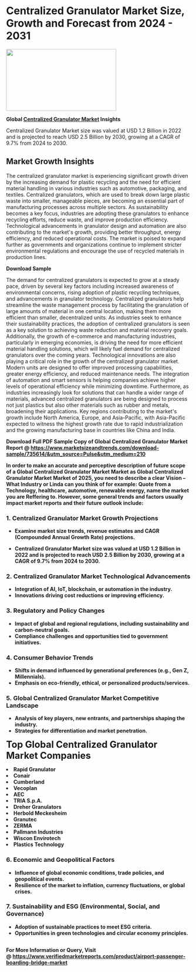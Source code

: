 <H1>Centralized Granulator Market Size, Growth and Forecast from 2024 - 2031</H1><img class="aligncenter size-medium wp-image-584254" src="https://thirdeyenews.in/wp-content/uploads/2024/09/Global-Market-Research-300x168.jpeg" alt="" width="300" height="168" /><p><strong>Global&nbsp;<a href="https://www.marketsizeandtrends.com/download-sample/735614/&amp;utm_source=Pulse&amp;utm_medium=210">Centralized Granulator Market</a> Insights</strong></p><p>Centralized Granulator Market size was valued at USD 1.2 Billion in 2022 and is projected to reach USD 2.5 Billion by 2030, growing at a CAGR of 9.7% from 2024 to 2030.</p><p><h2>Market Growth Insights</h2> <p>The centralized granulator market is experiencing significant growth driven by the increasing demand for plastic recycling and the need for efficient material handling in various industries such as automotive, packaging, and textiles. Centralized granulators, which are used to break down large plastic waste into smaller, manageable pieces, are becoming an essential part of manufacturing processes across multiple sectors. As sustainability becomes a key focus, industries are adopting these granulators to enhance recycling efforts, reduce waste, and improve production efficiency. Technological advancements in granulator design and automation are also contributing to the market's growth, providing better throughput, energy efficiency, and reduced operational costs. The market is poised to expand further as governments and organizations continue to implement stricter environmental regulations and encourage the use of recycled materials in production lines.</p> <p><strong>Download Sample</strong></p> <p>The demand for centralized granulators is expected to grow at a steady pace, driven by several key factors including increased awareness of environmental concerns, rising adoption of plastic recycling techniques, and advancements in granulator technology. Centralized granulators help streamline the waste management process by facilitating the granulation of large amounts of material in one central location, making them more efficient than smaller, decentralized units. As industries seek to enhance their sustainability practices, the adoption of centralized granulators is seen as a key solution to achieving waste reduction and material recovery goals. Additionally, the growth of e-commerce and manufacturing industries, particularly in emerging economies, is driving the need for more efficient material handling solutions, which will likely fuel demand for centralized granulators over the coming years. Technological innovations are also playing a critical role in the growth of the centralized granulator market. Modern units are designed to offer improved processing capabilities, greater energy efficiency, and reduced maintenance needs. The integration of automation and smart sensors is helping companies achieve higher levels of operational efficiency while minimizing downtime. Furthermore, as industries increasingly look for solutions that can handle a wider range of materials, advanced centralized granulators are being designed to process not just plastics but also other materials such as rubber and metals, broadening their applications. Key regions contributing to the market's growth include North America, Europe, and Asia-Pacific, with Asia-Pacific expected to witness the highest growth rate due to rapid industrialization and the growing manufacturing base in countries like China and India. <p><strong></p><p><span class=""><strong>Download Full PDF Sample Copy of Global Centralized Granulator Market Report</strong> @ <a href="https://www.marketsizeandtrends.com/download-sample/735614/&amp;utm_source=Pulse&amp;utm_medium=210" target="_blank">https://www.marketsizeandtrends.com/download-sample/735614/&amp;utm_source=Pulse&amp;utm_medium=210</a></span></p><p>In order to make an accurate and perceptive description of future scope of a Global&nbsp;Centralized Granulator Market Market as Global&nbsp;Centralized Granulator Market Market of 2025, you need to describe a clear Vision &ndash; What Industry or Linda can you think of for example: Quote from a Technology, healthcare, automotive, renewable energy, name the market you are Reffering to. However, some general trends and factors usually impact market reports and their future outlook include:</p><h3>1.&nbsp;<strong>Centralized Granulator Market Growth Projections</strong></h3><ul><li>Examine market size trends, revenue estimates and CAGR (Compounded Annual Growth Rate) projections.</li><li><p>Centralized Granulator Market size was valued at USD 1.2 Billion in 2022 and is projected to reach USD 2.5 Billion by 2030, growing at a CAGR of 9.7% from 2024 to 2030.</p></li></ul><h3>2.&nbsp;<strong>Centralized Granulator Market Technological Advancements</strong></h3><ul><li>Integration of AI, IoT, blockchain, or automation in the industry.</li><li>Innovations driving cost reductions or improving efficiency.</li></ul><h3>3.&nbsp;<strong>Regulatory and Policy Changes</strong></h3><ul><li>Impact of global and regional regulations, including sustainability and carbon-neutral goals.</li><li>Compliance challenges and opportunities tied to government initiatives.</li></ul><h3>4.&nbsp;<strong>Consumer Behavior Trends</strong></h3><ul><li>Shifts in demand influenced by generational preferences (e.g., Gen Z, Millennials).</li><li>Emphasis on eco-friendly, ethical, or personalized products/services.</li></ul><h3>5.&nbsp;<strong>Global Centralized Granulator Market Competitive Landscape</strong></h3><ul><li>Analysis of key players, new entrants, and partnerships shaping the industry.</li><li>Strategies for differentiation and market penetration.</li></ul><p data-pm-slice="1 1 []"><span style="color: inherit; font-family: inherit; font-size: 25px;">Top Global Centralized Granulator Market Companies</span></p><div class="" data-test-id=""><p><li>Rapid Granulator</li><li> Conair</li><li> Cumberland</li><li> Vecoplan</li><li> AEC</li><li> TRIA S.p.A.</li><li> Dreher Granulators</li><li> Herbold Meckesheim</li><li> Granutec</li><li> ZERMA</li><li> Pallmann Industries</li><li> Wiscon Envirotech</li><li> Plastics Technology</li></p></div><h3>6.&nbsp;<strong>Economic and Geopolitical Factors</strong></h3><ul><li>Influence of global economic conditions, trade policies, and geopolitical events.</li><li>Resilience of the market to inflation, currency fluctuations, or global crises.</li></ul><h3>7.&nbsp;<strong>Sustainability and ESG (Environmental, Social, and Governance)</strong></h3><ul><li>Adoption of sustainable practices to meet ESG criteria.</li><li>Opportunities in green technologies and circular economy principles.</li></ul><h2><strong style="font-size: 14px;">For More Information or Query, Visit @&nbsp;</strong><a style="background-color: #ffffff; font-size: 14px;" href="https://www.marketsizeandtrends.com/report/centralized-granulator-market/" target="_blank">https://www.verifiedmarketreports.com/product/airport-passenger-boarding-bridge-market</a></h2>
